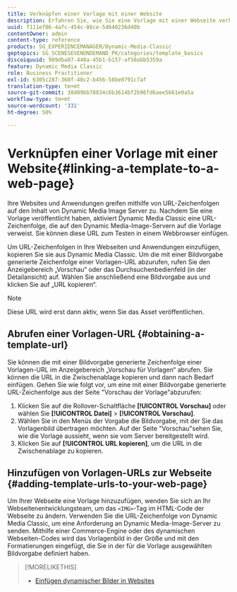 ```yaml
---
title: Verknüpfen einer Vorlage mit einer Website
description: Erfahren Sie, wie Sie eine Vorlage mit einer Webseite verknüpfen.
uuid: f111ef06-4afc-454c-86ce-5d640236d40b
contentOwner: admin
content-type: reference
products: SG_EXPERIENCEMANAGER/Dynamic-Media-Classic
geptopics: SG_SCENESEVENONDEMAND_PK/categories/template_basics
discoiquuid: 989dba07-448a-45b1-b157-af50abb5359a
feature: Dynamic Media Classic
role: Business Practitioner
exl-id: 6305c287-360f-48c2-b456-58be0791c7af
translation-type: tm+mt
source-git-commit: 38d09bb78834c6b3614bf2b96fd6aee5661e0a5a
workflow-type: tm+mt
source-wordcount: '331'
ht-degree: 50%

---
```


# Verknüpfen einer Vorlage mit einer Website{#linking-a-template-to-a-web-page}

Ihre Websites und Anwendungen greifen mithilfe von URL-Zeichenfolgen auf den Inhalt von Dynamic Media Image Server zu. Nachdem Sie eine Vorlage veröffentlicht haben, aktiviert Dynamic Media Classic eine URL-Zeichenfolge, die auf den Dynamic Media-Image-Servern auf die Vorlage verweist. Sie können diese URL zum Testen in einem Webbrowser einfügen.

Um URL-Zeichenfolgen in Ihre Webseiten und Anwendungen einzufügen, kopieren Sie sie aus Dynamic Media Classic. Um die mit einer Bildvorgabe generierte Zeichenfolge einer Vorlagen-URL abzurufen, rufen Sie den Anzeigebereich „Vorschau“ oder das Durchsuchenbedienfeld (in der Detailansicht) auf. Wählen Sie anschließend eine Bildvorgabe aus und klicken Sie auf „URL kopieren“.

>[!NOTE]
>
>Diese URL wird erst dann aktiv, wenn Sie das Asset veröffentlichen.

## Abrufen einer Vorlagen-URL  {#obtaining-a-template-url}

Sie können die mit einer Bildvorgabe generierte Zeichenfolge einer Vorlagen-URL im Anzeigebereich „Vorschau für Vorlagen“ abrufen. Sie können die URL in die Zwischenablage kopieren und dann nach Bedarf einfügen. Gehen Sie wie folgt vor, um eine mit einer Bildvorgabe generierte URL-Zeichenfolge aus der Seite &quot;Vorschau der Vorlage&quot;abzurufen:

1. Klicken Sie auf die Rollover-Schaltfläche **[!UICONTROL Vorschau]** oder wählen Sie **[!UICONTROL Datei]** > **[!UICONTROL Vorschau]**.
1. Wählen Sie in den Menüs der Vorgabe die Bildvorgabe, mit der Sie das Vorlagenbild übertragen möchten. Auf der Seite &quot;Vorschau&quot;sehen Sie, wie die Vorlage aussieht, wenn sie vom Server bereitgestellt wird.
1. Klicken Sie auf **[!UICONTROL URL kopieren]**, um die URL in die Zwischenablage zu kopieren.

## Hinzufügen von Vorlagen-URLs zur Webseite {#adding-template-urls-to-your-web-page}

Um Ihrer Webseite eine Vorlage hinzuzufügen, wenden Sie sich an Ihr Webseitenentwicklungsteam, um das `<IMG>`-Tag im HTML-Code der Webseite zu ändern. Verwenden Sie die URL-Zeichenfolge von Dynamic Media Classic, um eine Anforderung an Dynamic Media-Image-Server zu senden. Mithilfe einer Commerce-Engine oder des dynamischen Webseiten-Codes wird das Vorlagenbild in der Größe und mit den Formatierungen eingefügt, die Sie in der für die Vorlage ausgewählten Bildvorgabe definiert haben.

>[!MORELIKETHIS]
>
>* [Einfügen dynamischer Bilder in Websites](linking-urls-web-application.md#adding_dynamic_images_to_your_web_page)

